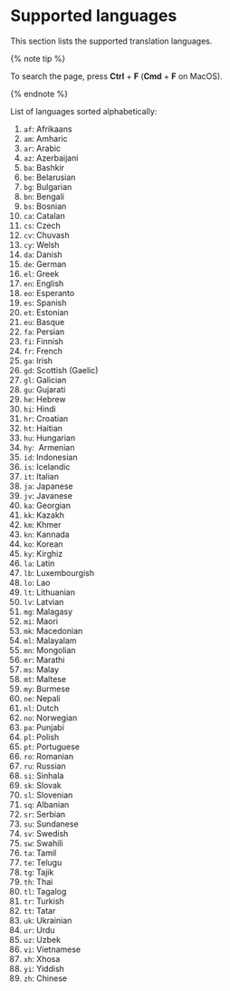 # Supported languages

This section lists the supported translation languages.

{% note tip %}

To search the page, press **Ctrl** + **F** (**Cmd** + **F** on MacOS).

{% endnote %}

List of languages sorted alphabetically:

1. `af`: Afrikaans
1. `am`: Amharic
1. `ar`: Arabic
1. `az`: Azerbaijani
1. `ba`: Bashkir
1. `be`: Belarusian
1. `bg`: Bulgarian
1. `bn`: Bengali
1. `bs`: Bosnian
1. `ca`: Catalan
1. `cs`: Czech
1. `cv`: Chuvash
1. `cy`: Welsh
1. `da`: Danish
1. `de`: German
1. `el`: Greek
1. `en`: English
1. `eo`: Esperanto
1. `es`: Spanish
1. `et`: Estonian
1. `eu`: Basque
1. `fa`: Persian
1. `fi`: Finnish
1. `fr`: French
1. `ga`: Irish
1. `gd`: Scottish (Gaelic)
1. `gl`: Galician
1. `gu`: Gujarati
1. `he`: Hebrew
1. `hi`: Hindi
1. `hr`: Croatian
1. `ht`: Haitian
1. `hu`: Hungarian
1. `hy`:  Armenian
1. `id`: Indonesian
1. `is`: Icelandic
1. `it`: Italian
1. `ja`: Japanese
1. `jv`: Javanese
1. `ka`: Georgian
1. `kk`: Kazakh
1. `km`: Khmer
1. `kn`: Kannada
1. `ko`: Korean
1. `ky`: Kirghiz
1. `la`: Latin
1. `lb`: Luxembourgish
1. `lo`: Lao
1. `lt`: Lithuanian
1. `lv`: Latvian
1. `mg`: Malagasy
1. `mi`: Maori
1. `mk`: Macedonian
1. `ml`: Malayalam
1. `mn`: Mongolian
1. `mr`: Marathi
1. `ms`: Malay
1. `mt`: Maltese
1. `my`: Burmese
1. `ne`: Nepali
1. `nl`: Dutch
1. `no`: Norwegian
1. `pa`: Punjabi
1. `pl`: Polish
1. `pt`: Portuguese
1. `ro`: Romanian
1. `ru`: Russian
1. `si`: Sinhala
1. `sk`: Slovak
1. `sl`: Slovenian
1. `sq`: Albanian
1. `sr`: Serbian
1. `su`: Sundanese
1. `sv`: Swedish
1. `sw`: Swahili
1. `ta`: Tamil
1. `te`: Telugu
1. `tg`: Tajik
1. `th`: Thai
1. `tl`: Tagalog
1. `tr`: Turkish
1. `tt`: Tatar
1. `uk`: Ukrainian
1. `ur`: Urdu
1. `uz`: Uzbek
1. `vi`: Vietnamese
1. `xh`: Xhosa
1. `yi`: Yiddish
1. `zh`: Chinese
